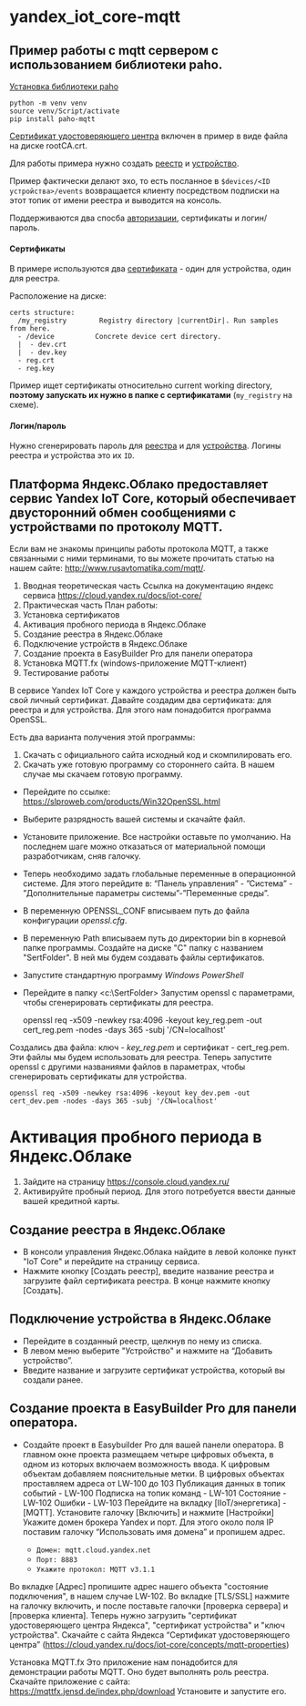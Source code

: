 # yandex_iot_core-mqtt

## Пример работы с mqtt сервером с использованием библиотеки paho.
[Установка библиотеки paho](https://github.com/eclipse/paho.mqtt.python)

    python -m venv venv
    source venv/Script/activate
    pip install paho-mqtt

[Сертификат удостоверяющего
центра](https://storage.yandexcloud.net/mqtt/rootCA.crt) включен в пример
в виде файла на диске rootCA.crt.

Для работы примера нужно создать
[реестр](https://cloud.yandex.ru/docs/iot-core/quickstart#create-registry) и
[устройство](https://cloud.yandex.ru/docs/iot-core/quickstart#create-device).

Пример фактически делают эхо, то есть посланное в `$devices/<ID
устройства>/events` возвращается клиенту посредством подписки на этот топик
от имени реестра и выводится на консоль.

Поддерживаются два спосба
[авторизации](https://cloud.yandex.ru/docs/iot-core/concepts/authorization),
сертификаты и логин/пароль.


#### Сертификаты

В примере используются два
[сертификата](https://cloud.yandex.ru/docs/iot-core/quickstart#create-ca) - один
для устройства, один для реестра.

Расположение на диске:

    certs structure:
      /my_registry        Registry directory |currentDir|. Run samples from here.
      - /device          Concrete device cert directory.
      |  - dev.crt
      |  - dev.key
      - reg.crt
      - reg.key

Пример ищет сертификаты относительно current working directory, **поэтому
запускать их нужно в папке с сертификатами** (`my_registry` на схеме).


#### Логин/пароль

Нужно сгенерировать пароль для
[реестра](https://cloud.yandex.ru/docs/iot-core/operations/password/registry-password)
и для
[устройства](https://cloud.yandex.ru/docs/iot-core/operations/password/device-password).
Логины реестра и устройства это их `ID`.

## Платформа Яндекс.Облако предоставляет сервис Yandex IoT Core, который обеспечивает двусторонний обмен сообщениями с устройствами по протоколу MQTT. ##

Если вам не знакомы принципы работы протокола MQTT, а также связанными с ними терминами, то вы можете прочитать статью на нашем сайте: 
http://www.rusavtomatika.com/mqtt/.

1. Вводная теоретическая часть
Ссылка на документацию яндекс сервиса
https://cloud.yandex.ru/docs/iot-core/
2. Практическая часть
 План работы:  
1. Установка сертификатов  
2. Активация пробного периода в  Яндекс.Облаке  
3. Создание реестра в  Яндекс.Облаке  
4. Подключение устройств в  Яндекс.Облаке  
5. Создание проекта в EasyBuilder Pro для панели оператора  
6. Установка MQTT.fx (windows-приложение MQTT-клиент)
7. Тестирование работы

В сервисе Yandex IoT Core у каждого устройства и реестра должен быть свой личный сертификат. Давайте создадим два сертификата: для реестра и для устройства. 
Для этого нам понадобится программа OpenSSL. 

Есть два варианта получения этой программы: 
1. Скачать с официального сайта исходный код и скомпилировать его. 
2. Скачать уже готовую программу со стороннего сайта. В нашем случае мы скачаем готовую программу.
- Перейдите по ссылке: 
<https://slproweb.com/products/Win32OpenSSL.html>
- Выберите разрядность вашей системы и скачайте файл. 
- Установите приложение. Все настройки оставьте по умолчанию. 
На последнем шаге можно отказаться от материальной помощи разработчикам, сняв галочку.
- Теперь необходимо задать глобальные переменные в операционной системе. Для этого перейдите в: “Панель управления” - ”Система” - ”Дополнительные параметры системы”-”Переменные среды”.
- В переменную OPENSSL_CONF вписываем путь до файла конфигурации _openssl.cfg_. 
- В переменную Path вписываем путь до директории bin в корневой папке программы.
Создайте на диске "С" папку с названием "SertFolder". 
В ней мы будем создавать файлы сертификатов.
- Запустите стандартную программу _Windows PowerShell_
- Перейдите в папку <c:\SertFolder\>
Запустим openssl с параметрами, чтобы сгенерировать сертификаты для реестра. 


    openssl req -x509 -newkey rsa:4096 -keyout key_reg.pem -out cert_reg.pem -nodes -days 365 -subj '/CN=localhost'


Создались два файла: ключ - *key_reg.pem* и сертификат - cert_reg.pem.  
Эти файлы мы будем использовать для реестра.
Теперь запустите openssl  с другими названиями файлов в параметрах, чтобы сгенерировать сертификаты для устройства. 

    openssl req -x509 -newkey rsa:4096 -keyout key_dev.pem -out cert_dev.pem -nodes -days 365 -subj '/CN=localhost'


# Активация пробного периода в  Яндекс.Облаке #
1. Зайдите на страницу https://console.cloud.yandex.ru/ 
2. Активируйте пробный период. 
Для этого потребуется ввести данные вашей кредитной карты. 
## Создание реестра в  Яндекс.Облаке ##
- В консоли управления Яндекс.Облака найдите в левой колонке пункт "IoT Core" и перейдите на страницу сервиса.
- Нажмите кнопку [Создать реестр], введите название реестра и загрузите файл сертификата реестра. В конце нажмите кнопку [Создать].
## Подключение устройства в  Яндекс.Облаке ##
- Перейдите в созданный реестр, щелкнув по нему из списка. 
- В левом меню выберите "Устройство"  и нажмите на “Добавить устройство”.
- Введите название и загрузите сертификат устройства, который вы создали ранее.
## Создание проекта в EasyBuilder Pro для панели оператора.
- Создайте проект в Easybuilder Pro для вашей панели оператора. 
В главном окне проекта размещаем четыре цифровых объекта, в одном из которых включаем возможность ввода. К цифровым объектам добавляем пояснительные метки.
В цифровых объектах проставляем адреса от LW-100 до 103
Публикация данных в топик событий    -   LW-100
Подписка на топик команд             -   LW-101
Состояние                            -   LW-102
Ошибки                               -   LW-103
Перейдите на вкладку [IIoT/энергетика] - [MQTT]. Установите галочку [Включить] и нажмите [Настройки]
Укажите домен брокера Yandex и порт. Для этого около поля IP поставим галочку “Использовать имя домена” и пропишем адрес.

    - `Домен: mqtt.cloud.yandex.net` 
    - `Порт: 8883` 
    - `Укажите протокол: MQTT v3.1.1` 

Во вкладке [Адрес] пропишите адрес нашего объекта "состояние подключения", в нашем случае LW-102.
Во вкладке [TLS/SSL] нажмите на галочку включить, и после поставьте галочки [проверка сервера] и [проверка клиента].
Теперь нужно загрузить "сертификат удостоверяющего центра Яндекса", "сертификат устройства" и "ключ устройства".
Скачайте с сайта Яндекса “Сертификат удостоверяющего центра” (<https://cloud.yandex.ru/docs/iot-core/concepts/mqtt-properties>)

Установка MQTT.fx 
Это приложение нам понадобится для демонстрации работы MQTT.
Оно будет выполнять роль реестра. Скачайте приложение с сайта: 
<https://mqttfx.jensd.de/index.php/download> 
Установите и запустите его.
